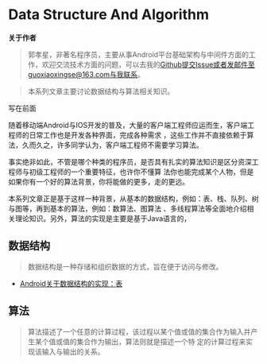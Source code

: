 # Data Structure And Algorithm

**关于作者**

>郭孝星，非著名程序员，主要从事Android平台基础架构与中间件方面的工作，欢迎交流技术方面的问题，可以去我的[Github](https://github.com/guoxiaoxing)提交Issue或者发邮件至guoxiaoxingse@163.com与我联系。

>本系列文章主要讨论数据结构与算法相关知识。

写在前面

随着移动端Android与IOS开发的普及，大量的客户端工程师应运而生，客户端工程师的日常工作也是开发各种界面，完成各种需求
，这些工作并不直接依赖于算法，久而久之，许多同学认为，客户端工程师不需要学习算法。

事实绝非如此，不管是哪个种类的程序员，是否具有扎实的算法知识是区分资深工程师与初级工程师的一个重要特征，也许你不懂算
法你也能完成某个人物，但是如果你有一个好的算法背景，你将能做的更多，走的更远。

本系列文章正是基于这样一种背景，从基本的数据结构，例如：表、栈、队列、树与图等，再到基本的算法，例如：数算法、图算法
、多线程算法等全面地介绍相关理论知识。另外，算法的实现是主要是基于Java语言的，

## 数据结构

>数据结构是一种存储和组织数据的方式，旨在便于访问与修改。

- [Android关于数据结构的实现：表](https://github.com/guoxiaoxing/data-structure-and-algorithm/blob/master/doc/数据结构/01Android关于数据结构的实现：表.md)

## 算法

>算法描述了一个任意的计算过程，该过程以某个值或值的集合作为输入并产生某个值或值的集合作为输出，算法则就是描述一个特
定的计算过程来实现该输入与输出的关系。
